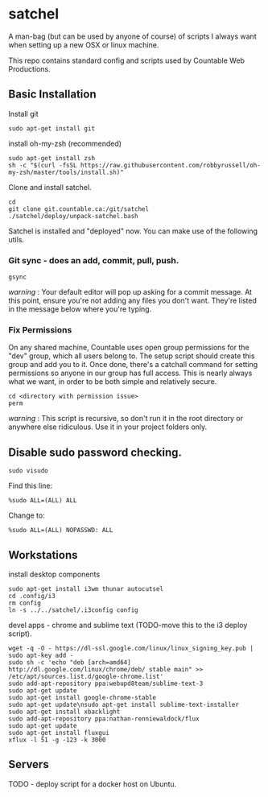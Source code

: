 # satchel
A man-bag (but can be used by anyone of course) of scripts I always want when setting up a new OSX or linux machine.

This repo contains standard config and scripts used by Countable Web Productions.

## Basic Installation

Install git
```
sudo apt-get install git
```

install oh-my-zsh (recommended)
```
sudo apt-get install zsh
sh -c "$(curl -fsSL https://raw.githubusercontent.com/robbyrussell/oh-my-zsh/master/tools/install.sh)"
```

Clone and install satchel.
```
cd
git clone git.countable.ca:/git/satchel
./satchel/deploy/unpack-satchel.bash 
```

Satchel is installed and "deployed" now. You can make use of the following utils.

### Git sync - does an add, commit, pull, push.
```
gsync
```
_warning_ : Your default editor will pop up asking for a commit message. At this point, ensure you're not adding any files you don't want. They're listed in the message below where you're typing.

### Fix Permissions

On any shared machine, Countable uses open group permissions for the "dev" group, which all users belong to. The setup script should create this group and add you to it. Once done, there's a catchall command for setting permissions so anyone in our group has full access. This is nearly always what we want, in order to be both simple and relatively secure.
```
cd <directory with permission issue>
perm
```
_warning_ : This script is recursive, so don't run it in the root directory or anywhere else ridiculous. Use it in your project folders only.

## Disable sudo password checking.
```
sudo visudo
```

Find this line:
```
%sudo ALL=(ALL) ALL
```
Change to:
```
%sudo ALL=(ALL) NOPASSWD: ALL
```

## Workstations

install desktop components
```
sudo apt-get install i3wm thunar autocutsel
cd .config/i3
rm config
ln -s ../../satchel/.i3config config
```

devel apps - chrome and sublime text (TODO-move this to the i3 deploy script).
```
wget -q -O - https://dl-ssl.google.com/linux/linux_signing_key.pub | sudo apt-key add - 
sudo sh -c 'echo "deb [arch=amd64] http://dl.google.com/linux/chrome/deb/ stable main" >> /etc/apt/sources.list.d/google-chrome.list'
sudo add-apt-repository ppa:webupd8team/sublime-text-3
sudo apt-get update
sudo apt-get install google-chrome-stable
sudo apt-get update\nsudo apt-get install sublime-text-installer
sudo apt-get install xbacklight
sudo add-apt-repository ppa:nathan-renniewaldock/flux
sudo apt-get update
sudo apt-get install fluxgui
xflux -l 51 -g -123 -k 3000
```

## Servers

TODO - deploy script for a docker host on Ubuntu.



